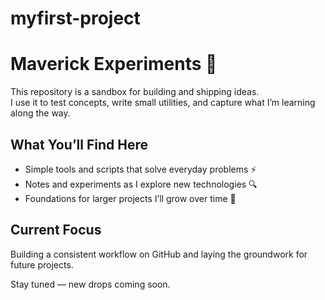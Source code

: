 # myfirst-project
# Maverick Experiments 🚀

This repository is a sandbox for building and shipping ideas.  
I use it to test concepts, write small utilities, and capture what I’m learning along the way.  

## What You’ll Find Here
- Simple tools and scripts that solve everyday problems ⚡  
- Notes and experiments as I explore new technologies 🔍  
- Foundations for larger projects I’ll grow over time 🌱  

## Current Focus
Building a consistent workflow on GitHub and laying the groundwork for future projects.  

Stay tuned — new drops coming soon.
